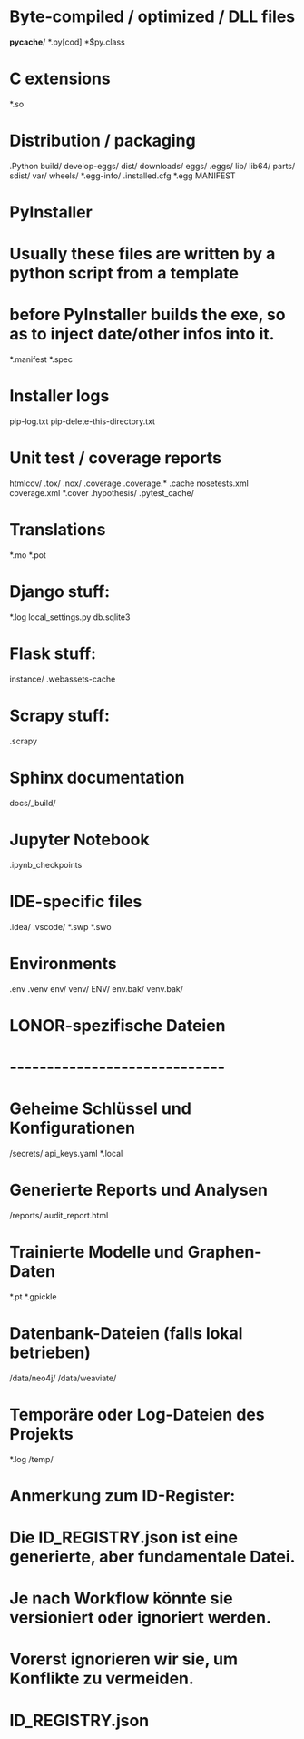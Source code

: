 # Byte-compiled / optimized / DLL files
__pycache__/
*.py[cod]
*$py.class

# C extensions
*.so

# Distribution / packaging
.Python
build/
develop-eggs/
dist/
downloads/
eggs/
.eggs/
lib/
lib64/
parts/
sdist/
var/
wheels/
*.egg-info/
.installed.cfg
*.egg
MANIFEST

# PyInstaller
#  Usually these files are written by a python script from a template
#  before PyInstaller builds the exe, so as to inject date/other infos into it.
*.manifest
*.spec


# Installer logs
pip-log.txt
pip-delete-this-directory.txt

# Unit test / coverage reports
htmlcov/
.tox/
.nox/
.coverage
.coverage.*
.cache
nosetests.xml
coverage.xml
*.cover
.hypothesis/
.pytest_cache/

# Translations
*.mo
*.pot

# Django stuff:
*.log
local_settings.py
db.sqlite3

# Flask stuff:
instance/
.webassets-cache

# Scrapy stuff:
.scrapy

# Sphinx documentation
docs/_build/

# Jupyter Notebook
.ipynb_checkpoints

# IDE-specific files
.idea/
.vscode/
*.swp
*.swo

# Environments
.env
.venv
env/
venv/
ENV/
env.bak/
venv.bak/

# LONOR-spezifische Dateien
# -----------------------------

# Geheime Schlüssel und Konfigurationen
/secrets/
api_keys.yaml
*.local

# Generierte Reports und Analysen
/reports/
audit_report.html

# Trainierte Modelle und Graphen-Daten
*.pt
*.gpickle

# Datenbank-Dateien (falls lokal betrieben)
/data/neo4j/
/data/weaviate/

# Temporäre oder Log-Dateien des Projekts
*.log
/temp/

# Anmerkung zum ID-Register:
# Die ID_REGISTRY.json ist eine generierte, aber fundamentale Datei.
# Je nach Workflow könnte sie versioniert oder ignoriert werden.
# Vorerst ignorieren wir sie, um Konflikte zu vermeiden.
# ID_REGISTRY.json